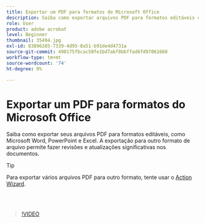 ```yaml
---
title: Exportar um PDF para formatos do Microsoft Office
description: Saiba como exportar arquivos PDF para formatos editáveis como Microsoft Word, Excel ou PowerPoint
role: User
product: adobe acrobat
level: Beginner
thumbnail: 35494.jpg
exl-id: 83896285-7339-4d95-8a51-b91de4d4731a
source-git-commit: 490175fbcac50fe1bd7abf8bbffad6fd97061660
workflow-type: tm+mt
source-wordcount: '74'
ht-degree: 0%

---
```


# Exportar um PDF para formatos do Microsoft Office

Saiba como exportar seus arquivos PDF para formatos editáveis, como Microsoft Word, PowerPoint e Excel. A exportação para outro formato de arquivo permite fazer revisões e atualizações significativas nos documentos.

>[!TIP]
>
>Para exportar vários arquivos PDF para outro formato, tente usar o [Action Wizard](../advanced-tasks/action.md).

<br> 

>[!VIDEO](https://video.tv.adobe.com/v/35494?hidetitle=true)
